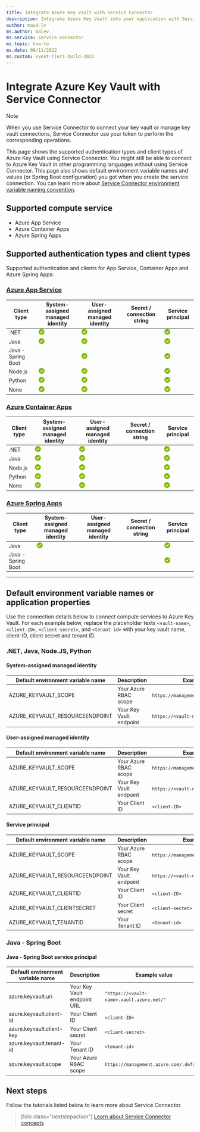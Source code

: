 ```yaml
---
title: Integrate Azure Key Vault with Service Connector
description: Integrate Azure Key Vault into your application with Service Connector
author: maud-lv
ms.author: malev
ms.service: service-connector
ms.topic: how-to
ms.date: 08/11/2022
ms.custom: event-tier1-build-2022
---
```


# Integrate Azure Key Vault with Service Connector

> [!NOTE]
> When you use Service Connector to connect your key vault or manage key vault connections, Service Connector use your token to perform the corresponding operations.

This page shows the supported authentication types and client types of Azure Key Vault using Service Connector. You might still be able to connect to Azure Key Vault in other programming languages without using Service Connector. This page also shows default environment variable names and values (or Spring Boot configuration) you get when you create the service connection. You can learn more about [Service Connector environment variable naming convention](concept-service-connector-internals.md).

## Supported compute service

- Azure App Service
- Azure Container Apps
- Azure Spring Apps

## Supported authentication types and client types

Supported authentication and clients for App Service, Container Apps and Azure Spring Apps:

### [Azure App Service](#tab/app-service)

| Client type        | System-assigned managed identity     | User-assigned managed identity       | Secret / connection string | Service principal                    |
|--------------------|--------------------------------------|--------------------------------------|----------------------------|--------------------------------------|
| .NET               | ![yes icon](./media/green-check.png) | ![yes icon](./media/green-check.png) |                            | ![yes icon](./media/green-check.png) |
| Java               | ![yes icon](./media/green-check.png) | ![yes icon](./media/green-check.png) |                            | ![yes icon](./media/green-check.png) |
| Java - Spring Boot |                                      | ![yes icon](./media/green-check.png) |                            | ![yes icon](./media/green-check.png) |
| Node.js            | ![yes icon](./media/green-check.png) | ![yes icon](./media/green-check.png) |                            | ![yes icon](./media/green-check.png) |
| Python             | ![yes icon](./media/green-check.png) | ![yes icon](./media/green-check.png) |                            | ![yes icon](./media/green-check.png) |
| None               | ![yes icon](./media/green-check.png) | ![yes icon](./media/green-check.png) |                            | ![yes icon](./media/green-check.png) |

### [Azure Container Apps](#tab/container-apps)

| Client type        | System-assigned managed identity     | User-assigned managed identity       | Secret / connection string | Service principal                    |
|--------------------|--------------------------------------|--------------------------------------|----------------------------|--------------------------------------|
| .NET               | ![yes icon](./media/green-check.png) | ![yes icon](./media/green-check.png) |                            | ![yes icon](./media/green-check.png) |
| Java               | ![yes icon](./media/green-check.png) | ![yes icon](./media/green-check.png) |                            | ![yes icon](./media/green-check.png) |
| Node.js            | ![yes icon](./media/green-check.png) | ![yes icon](./media/green-check.png) |                            | ![yes icon](./media/green-check.png) |
| Python             | ![yes icon](./media/green-check.png) | ![yes icon](./media/green-check.png) |                            | ![yes icon](./media/green-check.png) |
| None               | ![yes icon](./media/green-check.png) | ![yes icon](./media/green-check.png) |                            | ![yes icon](./media/green-check.png) |

### [Azure Spring Apps](#tab/spring-apps)

| Client type        | System-assigned managed identity     | User-assigned managed identity       | Secret / connection string | Service principal                    |
|--------------------|--------------------------------------|--------------------------------------|----------------------------|--------------------------------------|
| Java               | ![yes icon](./media/green-check.png) |                                      |                            | ![yes icon](./media/green-check.png) |
| Java - Spring Boot |                                      |                                      |                            | ![yes icon](./media/green-check.png) |

---

## Default environment variable names or application properties

Use the connection details below to connect compute services to Azure Key Vault. For each example below, replace the placeholder texts `<vault-name>`, `<client-ID>`, `<client-secret>`, and `<tenant-id>` with your key vault name,  client-ID, client secret and tenant ID.

### .NET, Java, Node.JS, Python

#### System-assigned managed identity

| Default environment variable name | Description             | Example value                           |
|-----------------------------------|-------------------------|-----------------------------------------|
| AZURE_KEYVAULT_SCOPE              | Your Azure RBAC scope   | `https://management.azure.com/.default` |
| AZURE_KEYVAULT_RESOURCEENDPOINT   | Your Key Vault endpoint | `https://<vault-name>.vault.azure.net/` |

#### User-assigned managed identity

| Default environment variable name | Description             | Example value                           |
|-----------------------------------|-------------------------|-----------------------------------------|
| AZURE_KEYVAULT_SCOPE              | Your Azure RBAC scope   | `https://management.azure.com/.default` |
| AZURE_KEYVAULT_RESOURCEENDPOINT   | Your Key Vault endpoint | `https://<vault-name>.vault.azure.net/` |
| AZURE_KEYVAULT_CLIENTID           | Your Client ID          | `<client-ID>`                           |

#### Service principal

| Default environment variable name | Description             | Example value                           |
|-----------------------------------|-------------------------|-----------------------------------------|
| AZURE_KEYVAULT_SCOPE              | Your Azure RBAC scope   | `https://management.azure.com/.default` |
| AZURE_KEYVAULT_RESOURCEENDPOINT   | Your Key Vault endpoint | `https://<vault-name>.vault.azure.net/` |
| AZURE_KEYVAULT_CLIENTID           | Your Client ID          | `<client-ID>`                           |
| AZURE_KEYVAULT_CLIENTSECRET       | Your Client secret      | `<client-secret>`                       |
| AZURE_KEYVAULT_TENANTID           | Your Tenant ID          | `<tenant-id>`                           |

### Java - Spring Boot

#### Java - Spring Boot service principal

| Default environment variable name | Description                 | Example value                             |
|-----------------------------------|-----------------------------|-------------------------------------------|
| azure.keyvault.uri                | Your Key Vault endpoint URL | `"https://<vault-name>.vault.azure.net/"` |
| azure.keyvault.client-id          | Your Client ID              | `<client-ID>`                             |
| azure.keyvault.client-key         | Your Client secret          | `<client-secret>`                         |
| azure.keyvault.tenant-id          | Your Tenant ID              | `<tenant-id>`                             |
| azure.keyvault.scope              | Your Azure RBAC scope       | `https://management.azure.com/.default`   |

## Next steps

Follow the tutorials listed below to learn more about Service Connector.

> [!div class="nextstepaction"]
> [Learn about Service Connector concepts](./concept-service-connector-internals.md)
